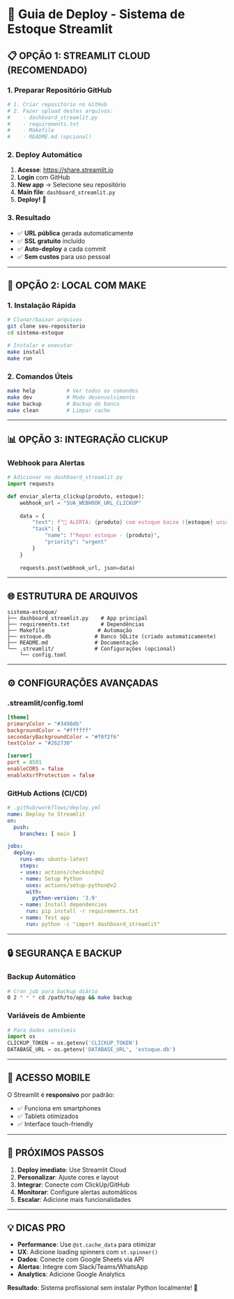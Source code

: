 # 🚀 Guia de Deploy - Sistema de Estoque Streamlit

## 📋 **OPÇÃO 1: STREAMLIT CLOUD (RECOMENDADO)**

### 1. Preparar Repositório GitHub
```bash
# 1. Criar repositório no GitHub
# 2. Fazer upload destes arquivos:
#    - dashboard_streamlit.py
#    - requirements.txt
#    - Makefile
#    - README.md (opcional)
```

### 2. Deploy Automático
1. **Acesse**: https://share.streamlit.io
2. **Login** com GitHub
3. **New app** → Selecione seu repositório
4. **Main file**: `dashboard_streamlit.py`
5. **Deploy!** 🚀

### 3. Resultado
- ✅ **URL pública** gerada automaticamente
- ✅ **SSL gratuito** incluído
- ✅ **Auto-deploy** a cada commit
- ✅ **Sem custos** para uso pessoal

---

## 🔧 **OPÇÃO 2: LOCAL COM MAKE**

### 1. Instalação Rápida
```bash
# Clonar/baixar arquivos
git clone seu-repositorio
cd sistema-estoque

# Instalar e executar
make install
make run
```

### 2. Comandos Úteis
```bash
make help          # Ver todos os comandos
make dev           # Modo desenvolvimento
make backup        # Backup do banco
make clean         # Limpar cache
```

---

## 📊 **OPÇÃO 3: INTEGRAÇÃO CLICKUP**

### Webhook para Alertas
```python
# Adicionar no dashboard_streamlit.py
import requests

def enviar_alerta_clickup(produto, estoque):
    webhook_url = "SUA_WEBHOOK_URL_CLICKUP"
    
    data = {
        "text": f"🔴 ALERTA: {produto} com estoque baixo ({estoque} unidades)",
        "task": {
            "name": f"Repor estoque - {produto}",
            "priority": "urgent"
        }
    }
    
    requests.post(webhook_url, json=data)
```

---

## 🌐 **ESTRUTURA DE ARQUIVOS**

```
sistema-estoque/
├── dashboard_streamlit.py    # App principal
├── requirements.txt          # Dependências
├── Makefile                 # Automação
├── estoque.db              # Banco SQLite (criado automaticamente)
├── README.md               # Documentação
└── .streamlit/             # Configurações (opcional)
    └── config.toml
```

---

## ⚙️ **CONFIGURAÇÕES AVANÇADAS**

### .streamlit/config.toml
```toml
[theme]
primaryColor = "#3498db"
backgroundColor = "#ffffff"
secondaryBackgroundColor = "#f0f2f6"
textColor = "#262730"

[server]
port = 8501
enableCORS = false
enableXsrfProtection = false
```

### GitHub Actions (CI/CD)
```yaml
# .github/workflows/deploy.yml
name: Deploy to Streamlit
on:
  push:
    branches: [ main ]

jobs:
  deploy:
    runs-on: ubuntu-latest
    steps:
    - uses: actions/checkout@v2
    - name: Setup Python
      uses: actions/setup-python@v2
      with:
        python-version: '3.9'
    - name: Install dependencies
      run: pip install -r requirements.txt
    - name: Test app
      run: python -c "import dashboard_streamlit"
```

---

## 🔒 **SEGURANÇA E BACKUP**

### Backup Automático
```bash
# Cron job para backup diário
0 2 * * * cd /path/to/app && make backup
```

### Variáveis de Ambiente
```python
# Para dados sensíveis
import os
CLICKUP_TOKEN = os.getenv('CLICKUP_TOKEN')
DATABASE_URL = os.getenv('DATABASE_URL', 'estoque.db')
```

---

## 📱 **ACESSO MOBILE**

O Streamlit é **responsivo** por padrão:
- ✅ Funciona em smartphones
- ✅ Tablets otimizados
- ✅ Interface touch-friendly

---

## 🚀 **PRÓXIMOS PASSOS**

1. **Deploy imediato**: Use Streamlit Cloud
2. **Personalizar**: Ajuste cores e layout
3. **Integrar**: Conecte com ClickUp/GitHub
4. **Monitorar**: Configure alertas automáticos
5. **Escalar**: Adicione mais funcionalidades

---

## 💡 **DICAS PRO**

- **Performance**: Use `@st.cache_data` para otimizar
- **UX**: Adicione loading spinners com `st.spinner()`
- **Dados**: Conecte com Google Sheets via API
- **Alertas**: Integre com Slack/Teams/WhatsApp
- **Analytics**: Adicione Google Analytics

**Resultado**: Sistema profissional sem instalar Python localmente! 🎉
